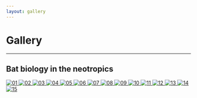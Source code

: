 ```yaml
---
layout: gallery
---
```

# Gallery
---

## Bat biology in the neotropics

<div class="responsive">
  <div class="gallery">
    <a href="/assets/photos/chiroptology/01_IMG_2563.jpg" data-lightbox="gallery">
      <img src="/assets/photos/chiroptology/01_IMG_2563.jpg" alt="01">
    </a>
    <a href="/assets/photos/chiroptology/02_IMG_2547.JPG" data-lightbox="gallery">
      <img src="/assets/photos/chiroptology/02_IMG_2547.JPG" alt="02">
    </a>
    <a href="/assets/photos/chiroptology/03_IMG_5306.JPG" data-lightbox="gallery">
      <img src="/assets/photos/chiroptology/03_IMG_5306.JPG" alt="03">
    </a>
    <a href="/assets/photos/chiroptology/04_IMG_2406.JPG" data-lightbox="gallery">
      <img src="/assets/photos/chiroptology/04_IMG_2406.JPG" alt="04">
    </a>
    <a href="/assets/photos/chiroptology/05_IMG_1995.JPG" data-lightbox="gallery">
      <img src="/assets/photos/chiroptology/05_IMG_1995.JPG" alt="05">
    </a>
    <a href="/assets/photos/chiroptology/06_P1012854.JPG" data-lightbox="gallery">
      <img src="/assets/photos/chiroptology/06_P1012854.JPG" alt="06">
    </a>
    <a href="/assets/photos/chiroptology/07_P1012904.JPG" data-lightbox="gallery">
      <img src="/assets/photos/chiroptology/07_P1012904.JPG" alt="07">
    </a>
    <a href="/assets/photos/chiroptology/08_37499008_Unknown.JPG" data-lightbox="gallery">
      <img src="/assets/photos/chiroptology/08_37499008_Unknown.JPG" alt="08">
    </a>
    <a href="/assets/photos/chiroptology/09_IMG_1747.JPG" data-lightbox="gallery">
      <img src="/assets/photos/chiroptology/09_IMG_1747.JPG" alt="09">
    </a>
    <a href="/assets/photos/chiroptology/10_IMG_3159.JPG" data-lightbox="gallery">
      <img src="/assets/photos/chiroptology/10_IMG_3159.JPG" alt="10">
    </a>
    <a href="/assets/photos/chiroptology/11_IMG_5163.JPG" data-lightbox="gallery">
      <img src="/assets/photos/chiroptology/11_IMG_5163.JPG" alt="11">
    </a>
    <a href="/assets/photos/chiroptology/12_IMG_0363.JPG" data-lightbox="gallery">
      <img src="/assets/photos/chiroptology/12_IMG_0363.JPG" alt="12">
    </a>
    <a href="/assets/photos/chiroptology/13_IMG_2666.JPG" data-lightbox="gallery">
      <img src="/assets/photos/chiroptology/13_IMG_2666.JPG" alt="13">
    </a>
    <a href="/assets/photos/chiroptology/14_IMG_1759.JPG" data-lightbox="gallery">
      <img src="/assets/photos/chiroptology/14_IMG_1759.JPG" alt="14">
    </a>
    <a href="/assets/photos/chiroptology/15_IMG_5222.JPG" data-lightbox="gallery">
      <img src="/assets/photos/chiroptology/15_IMG_5222.JPG" alt="15">
    </a>
  </div>
</div>

<div class="clearfix"></div>

